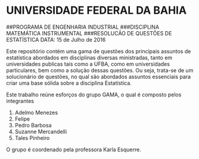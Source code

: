# UNIVERSIDADE FEDERAL DA BAHIA
##PROGRAMA DE ENGENHARIA INDUSTRIAL
###DISCIPLINA MATEMÁTICA INSTRUMENTAL
###RESOLUCÃO DE QUESTÕES DE ESTATÍSTICA
DATA: 15 de Julho de 2016


Este repositório contém uma gama de questões dos principais assuntos de estatística abordados em disciplinas diversas ministradas, tanto em universidades publicas tais como a UFBA, como em universidades particulares, bem como a solução dessas questões. Ou seja, trata-se de um solucionário de questões, no qual são abordados assuntos essenciais para criar uma base sólida sobre a disciplina Estatística.

Este trabalho reúne esforços do grupo GAMA, o qual é composto pelos integrantes

1. Adelmo Menezes
2. Felipe
2. Pedro Barbosa
3. Suzanne Mercandelli
4. Tales Pinheiro

O grupo é coordenado pela professora Karla Esquerre. 




